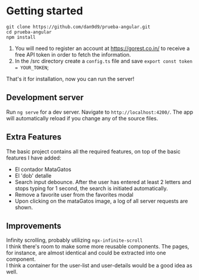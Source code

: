 # Getting started

`git clone https://github.com/dan9d9/prueba-angular.git`  
`cd prueba-angular`  
`npm install`  

1. You will need to register an account at https://gorest.co.in/ to receive a free API token in order to fetch the information.
2. In the /src directory create a `config.ts` file and save `export const token = YOUR_TOKEN`;

That's it for installation, now you can run the server!

## Development server

Run `ng serve` for a dev server. Navigate to `http://localhost:4200/`. The app will automatically reload if you change any of the source files.


## Extra Features

The basic project contains all the required features, on top of the basic features I have added:
* El contador MataGatos
* El 'dob' detalle
* Search input debounce. After the user has entered at least 2 letters and stops typing for 1 second, the search is initiated automatically.
* Remove a favorite user from the favorites modal
* Upon clicking on the mataGatos image, a log of all server requests are shown.

## Improvements

Infinity scrolling, probably utilizing `ngx-infinite-scroll`  
I think there's room to make some more reusable components. The pages, for instance, are almost identical and could be extracted into one component.   
I think a container for the user-list and user-details would be a good idea as well.
